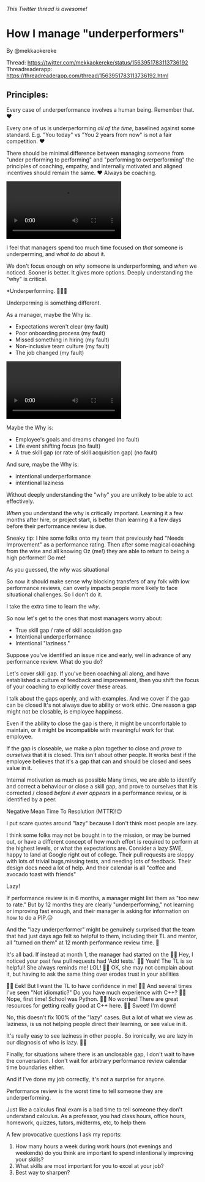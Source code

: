 _This Twitter thread is awesome!_

# How I manage "underperformers" 
By @mekkaokereke


Thread: https://twitter.com/mekkaokereke/status/1563951783113736192
Threadreaderapp: https://threadreaderapp.com/thread/1563951783113736192.html



## Principles:
Every case of underperformance involves a human being. Remember that. ♥️

Every one of us is underperforming *all of the time*, baselined against some
standard. E.g. "You today" vs "You 2 years from now" is not a fair competition. ♥️

There should be minimal difference between managing someone from "under performing to performing" and "performing to overperforming" the principles of coaching, empathy, and internally motivated and aligned incentives should remain the
same. ♥️
Always be coaching.

![Dr. Bruce Banner says "im always angry" GIF](https://video.twimg.com/tweet_video/FbRGklYUsAAQa5k.mp4)



I feel that managers spend too much time focused on *that* someone is underperming, and *what to do* about it.

We don't focus enough on *why* someone is underperforming, and *when* we noticed. Sooner is better. It gives more options. Deeply understanding the "why" is critical.

*Underperforming.
🤦🏿‍♂️

Underperming is something different.

As a manager, maybe the Why is:

* Expectations weren't clear (my fault)
* Poor onboarding process (my fault)
* Missed something in hiring (my fault)
* Non-inclusive team culture (my fault)
* The job changed (my fault)

![Big Worm from Friday says "Playing With My Money Like Playing With My Emotions" GIF](https://video.twimg.com/tweet_video/FbRI9ZUXwAox2cB.mp4)

Maybe the Why is:
* Employee's goals and dreams changed (no fault)
* Life event shifting focus (no fault)
* A true skill gap (or rate of skill acquisition gap) (no fault)

And sure, maybe the Why is:
* intentional underperformance
* intentional laziness

Without deeply understanding the "why" you are unlikely to be able to act effectively.

*When* you understand the why is critically important. Learning it a few months after hire, or project start, is better than learning it a few days before their performance review is due.

Sneaky tip: I hire some folks onto my team that previously had "Needs Improvement" as a performance rating. Then after some magical coaching from the wise and all knowing Oz (me!) they are able to return to being a high performer! Go me!

As you guessed, the *why* was situational

So now it should make sense why blocking transfers of any folk with low performance reviews, can overly impacts people more likely to face situational challenges. So I don't do it.

I take the extra time to learn the *why*.

So now let's get to the ones that most managers worry about:
* True skill gap / rate of skill acquisition gap
* Intentional underperformance
* Intentional "laziness."

Suppose you've identified an issue nice and early, well in advance of any performance review. What do you do?

Let's cover skill gap. If you've been coaching all along, and have established a culture of feedback and improvement, then you shift the focus of your coaching to explicitly cover these areas.

I talk about the gaps openly, and with examples. And we cover if the gap can be closed
It's not always due to ability or work ethic. One reason a gap might not be closable, is employee happiness.

Even if the ability to close the gap is there, it might be uncomfortable to maintain, or it might be incompatible with meaningful work for that employee.

If the gap is closeable, we make a plan together to close and *prove to ourselves* that it is closed. This isn't about other people. It works best if the employee believes that it's a gap that can and should be closed and sees value in it.

Internal motivation as much as possible Many times, we are able to identify and correct a behaviour or close a skill gap, and prove to ourselves that it is corrected /
closed *before it ever appears* in a performance review, or is identified by a peer.

Negative Mean Time To Resolution (MTTR)!🙃

I put scare quotes around "lazy" because I don't think most people are lazy.

I think some folks may not be bought in to the mission, or may be burned out, or have a different concept of how much effort is required to perform at the highest levels, or what the expectations are.
Consider a lazy SWE, happy to land at Google right out of college. Their pull requests are sloppy with lots of trivial bugs,missing tests, and needing lots of feedback. Their design docs need a lot of help. And their calendar is all "coffee and avocado toast with friends"

Lazy!

If performance review is in 6 months, a manager might list them as "too new to rate." But by 12 months they are clearly "underperforming," not learning or improving fast enough, and their manager is asking for information on how to do a PIP.😐

And the "lazy underperformer" might be genuinely surprised that the team that had just days ago felt so helpful to them, including their TL and mentor, all "turned on them" at 12 month performance review time. 🙁

It's all bad.
If instead at month 1, the manager had started on the
👨🏿 Hey, I noticed your past few pull requests had 'Add tests.'
👨🏻 Yeah! The TL is so helpful! She always reminds me! LOL!
👨🏿 OK, she may not complain about it, but having to ask the same thing over erodes trust in your abilities

👨🏻 Eek! But I want the TL to have confidence in me!
👨🏿 And several times I've seen "Not idiomatic?" Do you have much experience with C++?
👨🏻 Nope, first time! School was Python.
👨🏿 No worries! There are great resources for getting really good at C++ here.
👨🏻 Sweet! I'm down!

No, this doesn't fix 100% of the "lazy" cases. But a lot of what we view as laziness, is us not helping people direct their learning, or see value in it.

It's really easy to see laziness in other people. So ironically, we are lazy in our diagnosis of who is lazy.
🙂🙃

Finally, for situations where there is an unclosable gap, I don't wait to have the conversation. I don't wait for arbitrary performance review calendar time boundaries either.

And if I've done my job correctly, it's not a surprise for anyone.

Performance review is the worst time to tell someone they are underperforming.

Just like a calculus final exam is a bad time to tell someone they don't understand calculus. As a professor, you had class hours, office hours, homework, quizzes, tutors, midterms, etc, to help them

A few provocative questions I ask my reports:

1) How many hours a week during work hours (not evenings and weekends) do you think are important to spend intentionally improving your skills?
2) What skills are most important for you to excel at your job?
3) Best way to sharpen?